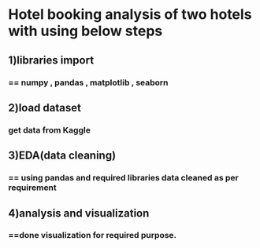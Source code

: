 # Hotel booking analysis of two hotels with using below steps
## 1)libraries import
### == numpy , pandas , matplotlib , seaborn 
## 2)load dataset 
### get data from Kaggle 
## 3)EDA(data cleaning)
### == using pandas and required libraries data cleaned as per requirement 
## 4)analysis and visualization
### ==done visualization for required purpose.
